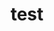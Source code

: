 ---
title:  "test"
excerpt: "이산수학"

toc: true
toc_sticky: true
toc_label: "TOC"

categories:
  - Discrete mathematics
last_modified_at: 2022-01-18T16:00:00-50:00
---